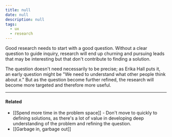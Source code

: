 ```yaml
---
title: null
date: null
description: null
tags:
  - ux
  - research
---
```


Good research needs to start with a good question. Without a clear question to guide inquiry, research will end up churning and pursuing leads that may be interesting but that don't contribute to finding a solution.

The question doesn't need necessarily to be precise; as Erika Hall puts it, an early question might be "We need to understand what other people think about _x_." But as the question become further refined, the research will become more targeted and therefore more useful.

---

#### Related

-   [[Spend more time in the problem space]] - Don't move to quickly to defining solutions, as there's a lot of value in developing deep understanding of the problem and refining the question.
-   [[Garbage in, garbage out]]
